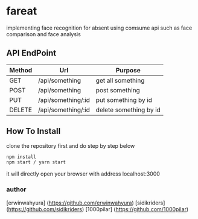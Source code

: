 # fareat
implementing face recognition for absent using comsume api such as face comparison and face analysis


## API EndPoint
| Method | Url                | Purpose                |
|--------|--------------------|------------------------|
| GET    | /api/something     | get all something      |
| POST   | /api/something     | post something         |
| PUT    | /api/something/:id | put something by id    |
| DELETE | /api/something/:id | delete something by id |

## How To Install
clone the repository first and do step by step below 
```bash
npm install
npm start / yarn start
```
it will directly open your browser with address localhost:3000




### author
[erwinwahyura] (https://github.com/erwinwahyura)
[sidikriders] (https://github.com/sidikriders)
[1000pilar] (https://github.com/1000pilar)